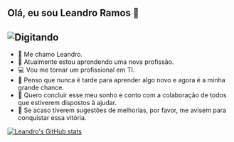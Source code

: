 ## Olá, eu sou Leandro Ramos 	🤘

![Digitando](https://user-images.githubusercontent.com/74038190/225813708-98b745f2-7d22-48cf-9150-083f1b00d6c9.gif)
----------

- 🐲 Me chamo Leandro.
- 📖 Atualmente estou aprendendo uma nova profissão.
- 💻 Vou me tornar um profissional em TI.
- 🔭 Penso que nunca é tarde para aprender algo novo e agora é a minha grande chance.
- 🚀 Quero concluir esse meu sonho e conto com a colaboração de todos que estiverem dispostos à ajudar.
- 🏁 Se acaso tiverem sugestões de melhorias, por favor, me avisem para conquistar essa vitória.

[![Leandro's GitHub stats](https://github-readme-stats.vercel.app/api?username=LeandrocesarRamos)](https://github.com/LeandroCesarRamos)

<!--
**LeandroCesarRamos/LeandroCesarRamos** is a ✨ _special_ ✨ repository because its `README.md` (this file) appears on your GitHub profile.

Here are some ideas to get you started:

- 🔭 I’m currently working on ...
- 🌱 I’m currently learning ...
- 👯 I’m looking to collaborate on ...
- 🤔 I’m looking for help with ...
- 💬 Ask me about ...
- 📫 How to reach me: ...
- 😄 Pronouns: ...
- ⚡ Fun fact: ...
-->
